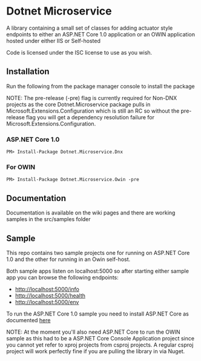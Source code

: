 # Dotnet Microservice

A library containing a small set of classes for adding actuator style endpoints to either an ASP.NET Core 1.0 application or an OWIN application hosted under either IIS or Self-hosted

Code is licensed under the ISC license to use as you wish.

## Installation

Run the following from the package manager console to install the package

NOTE: The pre-release (-pre) flag is currently required for Non-DNX projects as the core Dotnet.Microservice package pulls in Microsoft.Extensions.Configuration which is 
still an RC so without the pre-release flag you will get a dependency resolution failure for Microsoft.Extensions.Configuration.

### ASP.NET Core 1.0

```
PM> Install-Package Dotnet.Microservice.Dnx
```

### For OWIN

```
PM> Install-Package Dotnet.Microservice.Owin -pre
```

## Documentation

Documentation is available on the wiki pages and there are working samples in the src/samples folder

## Sample

This repo contains two sample projects one for running on ASP.NET Core 1.0 and the other for running in an Owin self-host.

Both sample apps listen on localhost:5000 so after starting either sample app you can browse the following endpoints:

- [http://localhost:5000/info](http://localhost:5000/info)
- [http://localhost:5000/health](http://localhost:5000/health)
- [http://localhost:5000/env](http://localhost:5000/env)

To run the ASP.NET Core 1.0 sample you need to install ASP.NET Core as documented [here](https://docs.asp.net/en/latest/getting-started/index.html)

NOTE: At the moment you'll also need ASP.NET Core to run the OWIN sample as this had to be a ASP.NET Core Console Application project since you cannot yet refer
to xproj projects from csproj projects. A regular csproj project will work perfectly fine if you are pulling the library in via Nuget.
